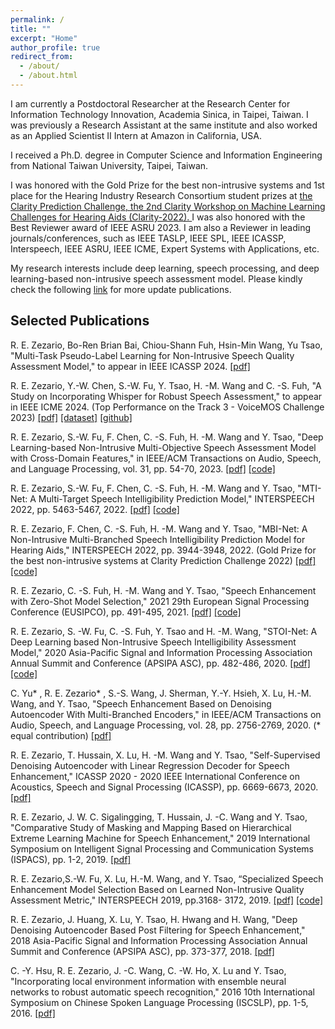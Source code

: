 ```yaml
---
permalink: /
title: ""
excerpt: "Home"
author_profile: true
redirect_from: 
  - /about/
  - /about.html
---
```


I am currently a Postdoctoral Researcher at the Research Center for Information Technology Innovation, Academia Sinica, in Taipei, Taiwan. I was previously a Research Assistant at the same institute and also worked as an Applied Scientist II Intern at Amazon in California, USA. 

I received a Ph.D. degree in Computer Science and Information Engineering from National Taiwan University, Taipei, Taiwan.

I was honored with the Gold Prize for the best non-intrusive systems and 1st place for the Hearing Industry Research Consortium student prizes at <a href="https://claritychallenge.org/clarity2022-workshop/results.html" target="_blank">the Clarity Prediction Challenge, the 2nd Clarity Workshop on Machine Learning Challenges for Hearing Aids (Clarity-2022). </a> I was also honored with the Best Reviewer award of IEEE ASRU 2023. I am also a Reviewer in leading journals/conferences, such as IEEE TASLP, IEEE SPL, IEEE ICASSP, Interspeech, IEEE ASRU, IEEE ICME, Expert Systems with Applications, etc. 
 

My research interests include deep learning, speech processing, and deep learning-based non-intrusive speech assessment model. Please kindly check the following <a href="https://scholar.google.com/citations?user=czoBHtoAAAAJ&hl=en" target="_blank">link</a> for more update publications.

## Selected Publications ##
<a id="1"></a> 
R. E. Zezario, Bo-Ren Brian Bai, Chiou-Shann Fuh, Hsin-Min Wang, Yu Tsao, "Multi-Task Pseudo-Label Learning for Non-Intrusive Speech Quality Assessment Model," to appear in IEEE ICASSP 2024. <a href="https://arxiv.org/pdf/2308.09262.pdf" target="_blank">[pdf]</a> 

<a id="1"></a> 
R. E. Zezario, Y.-W. Chen, S.-W. Fu, Y. Tsao, H. -M. Wang and C. -S. Fuh, "A Study on Incorporating Whisper for Robust Speech Assessment," to appear in IEEE ICME 2024. (Top Performance on the Track 3 - VoiceMOS Challenge 2023) <a href="https://arxiv.org/pdf/2309.12766.pdf" target="_blank">[pdf]</a> <a href="https://github.com/dhimasryan/TMHINT-QI_VoiceMOS2023" target="_blank">[dataset]</a> <a href="https://github.com/dhimasryan/MOSA-Net-Cross-Domain/tree/main/MOSA_Net%2B" target="_blank">[github]</a>

R. E. Zezario, S.-W. Fu, F. Chen, C. -S. Fuh, H. -M. Wang and Y. Tsao, "Deep Learning-based Non-Intrusive Multi-Objective Speech Assessment Model with Cross-Domain Features," in IEEE/ACM Transactions on Audio, Speech, and Language Processing, vol. 31, pp. 54-70, 2023. <a href="https://ieeexplore.ieee.org/stamp/stamp.jsp?tp=&arnumber=9905733" target="_blank">[pdf]</a> <a href="https://github.com/dhimasryan/MOSA-Net-Cross-Domain
" target="_blank">[code]</a>


<a id="1"></a> 
R. E. Zezario, S.-W. Fu, F. Chen, C. -S. Fuh, H. -M. Wang and Y. Tsao, "MTI-Net: A Multi-Target Speech Intelligibility Prediction Model," INTERSPEECH 2022, pp. 5463-5467, 2022. <a href="https://www.isca-speech.org/archive/pdfs/interspeech_2022/zezario22_interspeech.pdf" target="_blank">[pdf]</a> <a href="https://github.com/dhimasryan/MTI-Net
" target="_blank">[code]</a>

<a id="1"></a> 
R. E. Zezario, F. Chen, C. -S. Fuh, H. -M. Wang and Y. Tsao, "MBI-Net: A Non-Intrusive Multi-Branched Speech Intelligibility Prediction Model for Hearing Aids," INTERSPEECH 2022, pp. 3944-3948, 2022. (Gold Prize for the best non-intrusive systems at Clarity Prediction Challenge 2022)  <a href="https://www.isca-speech.org/archive/pdfs/interspeech_2022/edozezario22_interspeech.pdf" target="_blank">[pdf]</a> <a href="https://github.com/dhimasryan/MBI-Net
" target="_blank">[code]</a>

<a id="1"></a> 
R. E. Zezario, C. -S. Fuh, H. -M. Wang and Y. Tsao, "Speech Enhancement with Zero-Shot Model Selection," 2021 29th European Signal Processing Conference (EUSIPCO), pp. 491-495, 2021. <a href="https://arxiv.org/ftp/arxiv/papers/2012/2012.09359.pdf" target="_blank">[pdf]</a> <a href="https://github.com/dhimasryan/Zero_Shot_Model_Selection" target="_blank">[code]</a>

<a id="1"></a> 
R. E. Zezario, S. -W. Fu, C. -S. Fuh, Y. Tsao and H. -M. Wang, "STOI-Net: A Deep Learning based Non-Intrusive Speech Intelligibility Assessment Model," 2020 Asia-Pacific Signal and Information Processing Association Annual Summit and Conference (APSIPA ASC), pp. 482-486, 2020. <a href="https://arxiv.org/ftp/arxiv/papers/2011/2011.04292.pdf" target="_blank">[pdf]</a> <a href="https://github.com/dhimasryan/STOI-Net" target="_blank">[code]</a>

<a id="1"></a> 
C. Yu* , R. E. Zezario* , S.-S. Wang, J. Sherman, Y.-Y. Hsieh, X. Lu, H.-M. Wang, and Y. Tsao, "Speech Enhancement Based on Denoising Autoencoder With Multi-Branched Encoders," in IEEE/ACM Transactions on Audio, Speech, and Language Processing, vol. 28, pp. 2756-2769, 2020. (* equal contribution) <a href="https://ieeexplore.ieee.org/stamp/stamp.jsp?tp=&arnumber=9212562" target="_blank">[pdf]</a> 

<a id="1"></a> 
R. E. Zezario, T. Hussain, X. Lu, H. -M. Wang and Y. Tsao, "Self-Supervised Denoising Autoencoder with Linear Regression Decoder for Speech Enhancement," ICASSP 2020 - 2020 IEEE International Conference on Acoustics, Speech and Signal Processing (ICASSP), pp. 6669-6673, 2020. <a href="https://ieeexplore.ieee.org/abstract/document/9053925" target="_blank">[pdf]</a> 

<a id="1"></a> 
R. E. Zezario, J. W. C. Sigalingging, T. Hussain, J. -C. Wang and Y. Tsao, "Comparative Study of Masking and Mapping Based on Hierarchical Extreme Learning Machine for Speech Enhancement," 2019 International Symposium on Intelligent Signal Processing and Communication Systems (ISPACS), pp. 1-2, 2019. <a href="https://ieeexplore.ieee.org/abstract/document/8986352" target="_blank">[pdf]</a> 

<a id="1"></a> 
R. E. Zezario,S.-W. Fu, X. Lu, H.-M. Wang, and Y. Tsao, “Specialized
Speech Enhancement Model Selection Based on Learned Non-Intrusive Quality Assessment Metric," INTERSPEECH 2019, pp.3168-
3172, 2019. <a href="https://www.isca-speech.org/archive/pdfs/interspeech_2019/zezario19_interspeech.pdf" target="_blank">[pdf]</a> <a href="https://github.com/dhimasryan/SSEMS-with-Quality-Net" target="_blank">[code]</a>

<a id="1"></a> 
R. E. Zezario, J. Huang, X. Lu, Y. Tsao, H. Hwang and H. Wang, "Deep Denoising Autoencoder Based Post Filtering for Speech Enhancement," 2018 Asia-Pacific Signal and Information Processing Association Annual Summit and Conference (APSIPA ASC), pp. 373-377, 2018. <a href="https://ieeexplore.ieee.org/document/8659598" target="_blank">[pdf]</a>

<a id="1"></a> 
C. -Y. Hsu, R. E. Zezario, J. -C. Wang, C. -W. Ho, X. Lu and Y. Tsao, "Incorporating local environment information with ensemble neural networks to robust automatic speech recognition," 2016 10th International Symposium on Chinese Spoken Language Processing (ISCSLP), pp. 1-5, 2016. <a href="https://ieeexplore.ieee.org/abstract/document/7918489" target="_blank">[pdf]</a>

